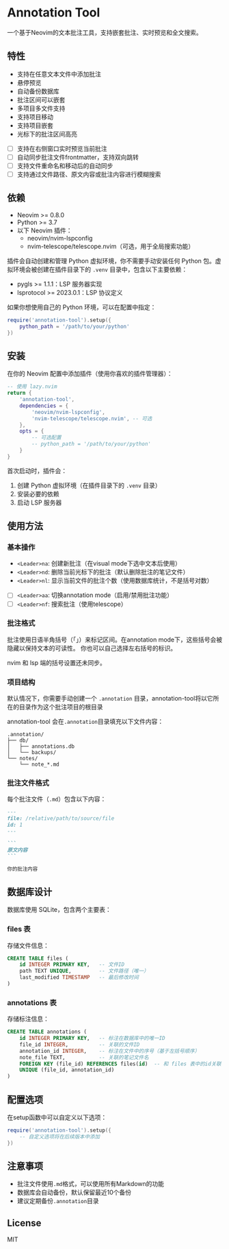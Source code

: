 # Annotation Tool

一个基于Neovim的文本批注工具，支持嵌套批注、实时预览和全文搜索。

## 特性

- 支持在任意文本文件中添加批注
- 悬停预览
- 自动备份数据库
- 批注区间可以嵌套
- 多项目多文件支持
- 支持项目移动
- 支持项目嵌套
- 光标下的批注区间高亮
- [ ] 支持在右侧窗口实时预览当前批注
- [ ] 自动同步批注文件frontmatter，支持双向跳转
- [ ] 支持文件重命名和移动后的自动同步
- [ ] 支持通过文件路径、原文内容或批注内容进行模糊搜索

## 依赖

- Neovim >= 0.8.0
- Python >= 3.7
- 以下 Neovim 插件：
  - neovim/nvim-lspconfig
  - nvim-telescope/telescope.nvim（可选，用于全局搜索功能）

插件会自动创建和管理 Python 虚拟环境，你不需要手动安装任何 Python 包。虚拟环境会被创建在插件目录下的 `.venv` 目录中，包含以下主要依赖：

- pygls >= 1.1.1：LSP 服务器实现
- lsprotocol >= 2023.0.1：LSP 协议定义

如果你想使用自己的 Python 环境，可以在配置中指定：

```lua
require('annotation-tool').setup({
    python_path = '/path/to/your/python'
})
```

## 安装

在你的 Neovim 配置中添加插件（使用你喜欢的插件管理器）：

```lua
-- 使用 lazy.nvim
return {
    'annotation-tool',
    dependencies = {
        'neovim/nvim-lspconfig',
        'nvim-telescope/telescope.nvim', -- 可选
    },
    opts = {
        -- 可选配置
        -- python_path = '/path/to/your/python'
    }
}
```

首次启动时，插件会：
1. 创建 Python 虚拟环境（在插件目录下的 `.venv` 目录）
2. 安装必要的依赖
3. 启动 LSP 服务器

## 使用方法

### 基本操作

- `<Leader>na`: 创建新批注（在visual mode下选中文本后使用）
- `<Leader>nd`: 删除当前光标下的批注（默认删除批注的笔记文件）
- `<Leader>nl`: 显示当前文件的批注个数（使用数据库统计，不是括号对数）
- [ ] `<Leader>aa`: 切换annotation mode（启用/禁用批注功能）
- [ ] `<Leader>nf`: 搜索批注（使用telescope）

### 批注格式

批注使用日语半角括号（｢｣）来标记区间。在annotation mode下，这些括号会被隐藏以保持文本的可读性。
你也可以自己选择左右括号的标识。

nvim 和 lsp 端的括号设置还未同步。

### 项目结构

默认情况下，你需要手动创建一个 `.annotation` 目录，annotation-tool将以它所在的目录作为这个批注项目的根目录

annotation-tool 会在`.annotation`目录填充以下文件内容：

```
.annotation/
├── db/
│   ├── annotations.db
│   └── backups/
└── notes/
    └── note_*.md
```

### 批注文件格式

每个批注文件（`.md`）包含以下内容：

````markdown
---
file: /relative/path/to/source/file
id: 1
---

```
原文内容
```

你的批注内容
````

## 数据库设计

数据库使用 SQLite，包含两个主要表：

### files 表

存储文件信息：

```sql
CREATE TABLE files (
    id INTEGER PRIMARY KEY,   -- 文件ID
    path TEXT UNIQUE,         -- 文件路径（唯一）
    last_modified TIMESTAMP   -- 最后修改时间
)
```

### annotations 表

存储标注信息：

```sql
CREATE TABLE annotations (
    id INTEGER PRIMARY KEY,   -- 标注在数据库中的唯一ID
    file_id INTEGER,          -- 关联的文件ID
    annotation_id INTEGER,    -- 标注在文件中的序号（基于左括号顺序）
    note_file TEXT,           -- 关联的笔记文件名
    FOREIGN KEY (file_id) REFERENCES files(id)  -- 和 files 表中的id关联
    UNIQUE (file_id, annotation_id)
)
```

## 配置选项

在setup函数中可以自定义以下选项：

```lua
require('annotation-tool').setup({
	-- 自定义选项将在后续版本中添加
})
```

## 注意事项

- 批注文件使用`.md`格式，可以使用所有Markdown的功能
- 数据库会自动备份，默认保留最近10个备份
- 建议定期备份`.annotation`目录

## License

MIT
